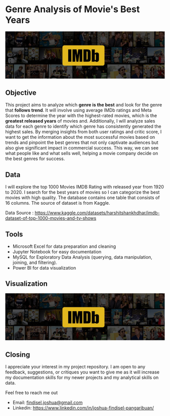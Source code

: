 # Genre Analysis of Movie's Best Years
<img src='Images/imdb-background.jpg'>

## Objective
This project aims to analyze which **genre is the best** and look for the genre that **follows trend**. It will involve using average IMDb ratings and Meta Scores to determine the year with the highest-rated movies, which is the **greatest released years** of movies and. Additionally, I will analyze sales data for each genre to identify which genre has consistently generated the highest sales. By merging insights from both user ratings and critic score, I want to get the information about the most successful movies based on trends and pinpoint the best genres that not only captivate audiences but also give significant impact in commercial success. This way, we can see what people like and what sells well, helping a movie company decide on the best genres for success.

## Data
I will explore the top 1000 Movies IMDB Rating with released year from 1920 to 2020. I search for the best years of movies so I can categorize the best movies with high quality. The database contains one table that consists of 16 columns. The source of dataset is from Kaggle. 

Data Source : https://www.kaggle.com/datasets/harshitshankhdhar/imdb-dataset-of-top-1000-movies-and-tv-shows

## Tools
- Microsoft Excel for data preparation and cleaning
- Jupyter Notebook for easy documentation 
- MySQL for Exploratory Data Analysis (querying, data manipulation, joining, and filtering).
- Power BI for data visualization

## Visualization
<img src='Images/imdb-background.jpg'>

## Closing
I appreciate your interest in my project repository. I am open to any feedback, suggestions, or critiques you want to give me as it will increase my documentation skills for my newer projects and my analytical skills on data.

Feel free to reach me out 

  - Email: findisel.joshua@gmail.com
  - Linkedin: https://www.linkedin.com/in/joshua-findisel-pangaribuan/
